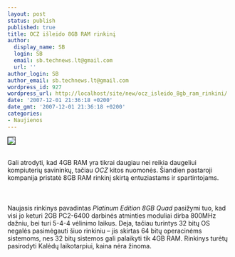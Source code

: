 ```yaml
---
layout: post
status: publish
published: true
title: OCZ išleido 8GB RAM rinkinį
author:
  display_name: SB
  login: SB
  email: sb.technews.lt@gmail.com
  url: ''
author_login: SB
author_email: sb.technews.lt@gmail.com
wordpress_id: 927
wordpress_url: http://localhost/site/new/ocz_isleido_8gb_ram_rinkini/
date: '2007-12-01 21:36:18 +0200'
date_gmt: '2007-12-01 21:36:18 +0200'
categories:
- Naujienos
---
```

<div class="imgright"><img src="http://tbn0.google.com/images?q=tbn:AzRKKHKmM3oJwM:http://www.john-eva.co.uk/Images/Computer_pics/My%2520RAM.jpg" border="1"></div>
<p><br>Gali atrodyti, kad 4GB RAM yra tikrai daugiau nei reikia daugeliui kompiuterių savininkų, tačiau <i>OCZ</i> kitos nuomonės. Šiandien pastaroji kompanija pristatė 8GB RAM rinkinį skirtą entuziastams ir spartintojams.<br />
<br><br />
<br>Naujasis rinkinys pavadintas <i>Platinum Edition 8GB Quad</i> pasižymi tuo, kad visi jo keturi 2GB PC2-6400 darbinės atminties moduliai dirba 800MHz dažniu, bei turi 5-4-4 vėlinimo laikus. Deja, tačiau turintys 32 bitų OS negalės pasimėgauti šiuo rinkiniu – jis skirtas 64 bitų operacinėms sistemoms, nes 32 bitų sistemos gali palaikyti tik 4GB RAM. Rinkinys turėtų pasirodyti Kalėdų laikotarpiui, kaina nėra žinoma.<br />
<br></p>
